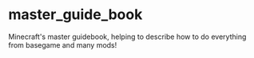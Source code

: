 # master_guide_book
Minecraft's master guidebook, helping to describe how to do everything from basegame and many mods!
